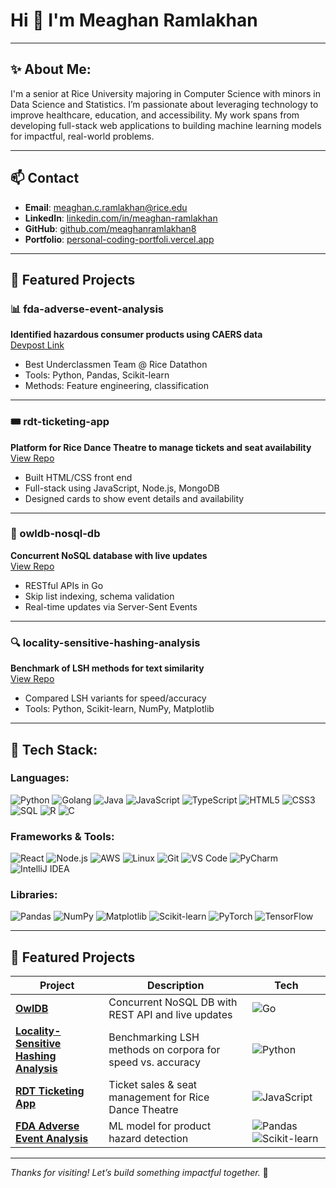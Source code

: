 # Hi 👋 I'm Meaghan Ramlakhan
---

## ✨ About Me:
I'm a senior at Rice University majoring in Computer Science with minors in Data Science and Statistics. I’m passionate about leveraging technology to improve healthcare, education, and accessibility. My work spans from developing full-stack web applications to building machine learning models for impactful, real-world problems.

---

## 📫 Contact

- **Email**: meaghan.c.ramlakhan@rice.edu  
- **LinkedIn**: [linkedin.com/in/meaghan-ramlakhan](https://linkedin.com/in/meaghan-ramlakhan)  
- **GitHub**: [github.com/meaghanramlakhan8](https://github.com/meaghanramlakhan8)  
- **Portfolio**: [personal-coding-portfoli.vercel.app](https://personal-coding-portfoli-git-717dab-meaghanramlakhan8s-projects.vercel.app/)

---

## 📂 Featured Projects

### 📊 fda-adverse-event-analysis  
**Identified hazardous consumer products using CAERS data**  
[Devpost Link](https://devpost.com/software/analysing-reported-fda-adverse-events-of-consumer-products)  
- Best Underclassmen Team @ Rice Datathon  
- Tools: Python, Pandas, Scikit-learn  
- Methods: Feature engineering, classification

---

### 🎟️ rdt-ticketing-app  
**Platform for Rice Dance Theatre to manage tickets and seat availability**  
[View Repo](https://github.com/rice-apps/rdt-admin)  
- Built HTML/CSS front end  
- Full-stack using JavaScript, Node.js, MongoDB  
- Designed cards to show event details and availability

---

### 🔐 owldb-nosql-db  
**Concurrent NoSQL database with live updates**  
[View Repo](https://github.com/RICE-COMP318-FALL24/owldb-p1group40)  
- RESTful APIs in Go  
- Skip list indexing, schema validation  
- Real-time updates via Server-Sent Events

---

### 🔍 locality-sensitive-hashing-analysis  
**Benchmark of LSH methods for text similarity**  
[View Repo](https://github.com/meaghanramlakhan8/Locality-Sensitive-Hashing-Analysis-for-Text-Similarity-Search)  
- Compared LSH variants for speed/accuracy  
- Tools: Python, Scikit-learn, NumPy, Matplotlib

---
## 🧰 Tech Stack:

### Languages:
![Python](https://img.shields.io/badge/-Python-3776AB?style=flat&logo=python)
![Golang](https://img.shields.io/badge/-Go-00ADD8?style=flat&logo=go)
![Java](https://img.shields.io/badge/-Java-red?style=flat&logo=java)
![JavaScript](https://img.shields.io/badge/-JavaScript-F7DF1E?style=flat&logo=javascript&logoColor=black)
![TypeScript](https://img.shields.io/badge/-TypeScript-3178C6?style=flat&logo=typescript)
![HTML5](https://img.shields.io/badge/-HTML5-E34F26?style=flat&logo=html5&logoColor=white)
![CSS3](https://img.shields.io/badge/-CSS3-1572B6?style=flat&logo=css3)
![SQL](https://img.shields.io/badge/-SQL-4479A1?style=flat&logo=postgresql)
![R](https://img.shields.io/badge/-R-276DC3?style=flat&logo=r)
![C](https://img.shields.io/badge/-C-00599C?style=flat&logo=c)

### Frameworks & Tools:
![React](https://img.shields.io/badge/-React-61DAFB?style=flat&logo=react)
![Node.js](https://img.shields.io/badge/-Node.js-339933?style=flat&logo=node.js)
![AWS](https://img.shields.io/badge/-AWS-232F3E?style=flat&logo=amazonaws)
![Linux](https://img.shields.io/badge/-Linux-FCC624?style=flat&logo=linux)
![Git](https://img.shields.io/badge/-Git-F05032?style=flat&logo=git)
![VS Code](https://img.shields.io/badge/-VS%20Code-007ACC?style=flat&logo=visual-studio-code)
![PyCharm](https://img.shields.io/badge/-PyCharm-000000?style=flat&logo=pycharm)
![IntelliJ IDEA](https://img.shields.io/badge/-IntelliJ%20IDEA-000000?style=flat&logo=intellij-idea)

### Libraries:
![Pandas](https://img.shields.io/badge/-Pandas-150458?style=flat&logo=pandas)
![NumPy](https://img.shields.io/badge/-NumPy-013243?style=flat&logo=numpy)
![Matplotlib](https://img.shields.io/badge/-Matplotlib-11557c?style=flat&logo=matplotlib)
![Scikit-learn](https://img.shields.io/badge/-Scikit--learn-F7931E?style=flat&logo=scikit-learn)
![PyTorch](https://img.shields.io/badge/-PyTorch-EE4C2C?style=flat&logo=pytorch)
![TensorFlow](https://img.shields.io/badge/-TensorFlow-FF6F00?style=flat&logo=tensorflow)

---

## 📌 Featured Projects

| Project | Description | Tech |
|--------|-------------|------|
| [**OwlDB**](https://github.com/RICE-COMP318-FALL24/owldb-p1group40) | Concurrent NoSQL DB with REST API and live updates | ![Go](https://img.shields.io/badge/-Go-00ADD8?style=flat&logo=go) |
| [**Locality-Sensitive Hashing Analysis**](https://github.com/meaghanramlakhan8/Locality-Sensitive-Hashing-Analysis-for-Text-Similarity-Search) | Benchmarking LSH methods on corpora for speed vs. accuracy | ![Python](https://img.shields.io/badge/-Python-3776AB?style=flat&logo=python) |
| [**RDT Ticketing App**](https://github.com/rice-apps/rdt-admin) | Ticket sales & seat management for Rice Dance Theatre | ![JavaScript](https://img.shields.io/badge/-JavaScript-F7DF1E?style=flat&logo=javascript) |
| [**FDA Adverse Event Analysis**](https://devpost.com/software/analysing-reported-fda-adverse-events-of-consumer-products) | ML model for product hazard detection | ![Pandas](https://img.shields.io/badge/-Pandas-150458?style=flat&logo=pandas) ![Scikit-learn](https://img.shields.io/badge/-Scikit--learn-F7931E?style=flat&logo=scikit-learn) |

---

_Thanks for visiting! Let’s build something impactful together._ 🚀
